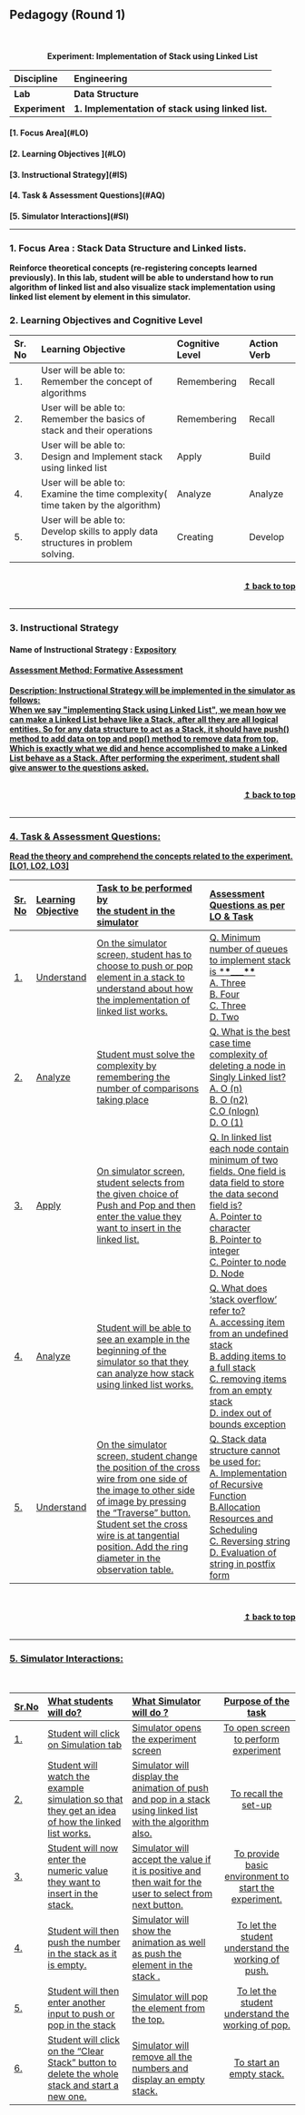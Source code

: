 ## Pedagogy (Round 1)

<p align="center">
<br>
<br>
<b> Experiment: Implementation of Stack using Linked List <a name="top"></a> <br>
</p>

| <b>Discipline  | <b>Engineering                                    |
| :------------- | :------------------------------------------------ |
| <b> Lab        | <b> Data Structure                                |
| <b> Experiment | <b> 1. Implementation of stack using linked list. |

<h4> [1. Focus Area](#LO)
<h4> [2. Learning Objectives ](#LO)
<h4> [3. Instructional Strategy](#IS)
<h4> [4. Task & Assessment Questions](#AQ)
<h4> [5. Simulator Interactions](#SI)
<hr>

<a name="LO"></a>

### 1. Focus Area : Stack Data Structure and Linked lists.

Reinforce theoretical concepts (re-registering concepts learned previously).
In this lab, student will be able to understand how to run algorithm of linked list and also visualize stack implementation using linked list element by element in this simulator. 

### 2. Learning Objectives and Cognitive Level

| Sr. No | Learning Objective                                                                            | Cognitive Level | Action Verb |
| :----- | :-------------------------------------------------------------------------------------------  |:--------------  | :---------  |
| 1.     | User will be able to: <br> Remember the concept of algorithms  <br>                           | Remembering     |    Recall   |
| 2.     | User will be able to: <br> Remember the basics of stack and their operations  <br>            | Remembering     |    Recall   |
| 3.     | User will be able to: <br> Design and Implement stack using linked list<br>                   | Apply           |    Build    |
| 4.     | User will be able to: <br> Examine the time complexity( time taken by the algorithm)  <br>    | Analyze         |    Analyze  |
| 5.     | User will be able to: <br> Develop skills to apply data structures in problem solving.<br>    | Creating        |    Develop  |

<br/>
<div align="right">
    <b><a href="#top">↥ back to top</a></b>
</div>
<br/>
<hr>

<a name="IS"></a>

### 3. Instructional Strategy

#### Name of Instructional Strategy : <u> Expository

#### Assessment Method: Formative Assessment

<u> <b>Description:</b></u> <u> Instructional Strategy will be implemented in the simulator as follows: </u>
<br>
When we say "implementing Stack using Linked List", we mean how we can make a Linked List behave like a Stack, after all they are all logical entities. So for any data structure to act as a Stack, it should have push() method to add data on top and pop() method to remove data from top. Which is exactly what we did and hence accomplished to make a Linked List behave as a Stack. After performing the experiment, student shall give answer to the questions asked.

<br/>
<div align="right">
    <b><a href="#top">↥ back to top</a></b>
</div>
<br/>
<hr>

<a name="AQ"></a>

### 4. Task & Assessment Questions:

Read the theory and comprehend the concepts related to the experiment. [LO1, LO2, LO3]
<br>

| Sr. No | Learning Objective | Task to be performed by <br> the student in the simulator                                                                                                                                                                                                         | Assessment Questions as per LO & Task                                                                                                                                                                            |
| :----- | :----------------- | :---------------------------------------------------------------------------------------------------------------------------------------------------------------------------------------------------------------------------------------------------------------- | :--------------------------------------------------------------------------------------------------------------------------------------------------------------------------------------------------------------- |
| 1.     | Understand         | On the simulator screen, student has to choose to push or pop element in a stack to understand about how the implementation of linked list works.                                                                                                                 | Q. Minimum number of queues to implement stack is \***\*\_\_\_\*\*** <br>A. Three <br>B. Four <br>C. Three <br>D. Two                                                                                            |
| 2.     | Analyze            | Student must solve the complexity by remembering the number of comparisons taking place                                                                                                                                                                           | Q. What is the best case time complexity of deleting a node in Singly Linked list?<br>A. O (n)<br>B. O (n2) <br>C.O (nlogn) <br>D. O (1)                                                                         |
| 3.     | Apply              | On simulator screen, student selects from the given choice of Push and Pop and then enter the value they want to insert in the linked list.                                                                                                                       | Q. In linked list each node contain minimum of two fields. One field is data field to store the data second field is?<br> A. Pointer to character <br> B. Pointer to integer <br> C. Pointer to node <br>D. Node |
| 4.     | Analyze            | Student will be able to see an example in the beginning of the simulator so that they can analyze how stack using linked list works.                                                                                                                              | Q. What does ‘stack overflow’ refer to?<br>A. accessing item from an undefined stack<br>B. adding items to a full stack <br>C. removing items from an empty stack <br>D. index out of bounds exception           |
| 5.     | Understand         | On the simulator screen, student change the position of the cross wire from one side of the image to other side of image by pressing the “Traverse” button. Student set the cross wire is at tangential position. Add the ring diameter in the observation table. | Q. Stack data structure cannot be used for: <br>A. Implementation of Recursive Function <br>B.Allocation Resources and Scheduling<br>C. Reversing string <br>D. Evaluation of string in postfix form             |

</div>
<br>

<br/>
<div align="right">
    <b><a href="#top">↥ back to top</a></b>
</div>
<br/>
<hr>

<a name="SI"></a>

### 5. Simulator Interactions:

<br>

| Sr.No | What students will do?                                                                           | What Simulator will do ?                                                                                   |                  Purpose of the task                  |
| :---- | :----------------------------------------------------------------------------------------------- | :--------------------------------------------------------------------------------------------------------- | :---------------------------------------------------: |
| 1.    | Student will click on Simulation tab                                                             | Simulator opens the experiment screen                                                                      |         To open screen to perform experiment          |
| 2.    | Student will watch the example simulation so that they get an idea of how the linked list works. | Simulator will display the animation of push and pop in a stack using linked list with the algorithm also. |                 To recall the set-up                  | To let the student understand concept of push and pop in stack. |
| 3.    | Student will now enter the numeric value they want to insert in the stack.                       | Simulator will accept the value if it is positive and then wait for the user to select from next button.   | To provide basic environment to start the experiment. | To make the students understand that only positive value can be inserted in the stack. |
| 4.    | Student will then push the number in the stack as it is empty.                                   | Simulator will show the animation as well as push the element in the stack .                               |  To let the student understand the working of push.   |
| 5.    | Student will then enter another input to push or pop in the stack                                | Simulator will pop the element from the top.                                                               |   To let the student understand the working of pop.   |
| 6.    | Student will click on the “Clear Stack” button to delete the whole stack and start a new one.    | Simulator will remove all the numbers and display an empty stack.                                          |               To start an empty stack.                |
